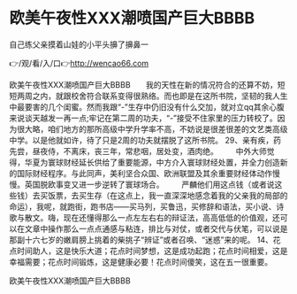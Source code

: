 # 欧美午夜性XXX潮喷国产巨大BBBB
自己练父亲摸着山娃的小平头擤了擤鼻一

👉/观/看/入/口👉http://wencao66.com

欧美午夜性XXX潮喷国产巨大BBBB　　我的天性在新的情况符合的还算不妨，短短两周之内，就跟校舍符合联系变得很熟络。而也即是在这所书院，坚韧的我人生中最要害的几个闺蜜。然而我跟“-”生存中仍旧没有什么交加，就对立qq其余心腹来说谈天越发一再一点;牢记在第二周的功夫，“-”接受不住家里的压力转校了。因为很大略，咱们地方的那所高级中学升学率不高，不妨说是很差很差的文艺类高级中学。以是他就如许，待了只是2周的功夫就摆脱了这所书院。
		29、亲有疾，药先尝，昼夜侍，不离床，丧三年，常悲咽，居处变，酒肉绝。
　　中外大师觉得，华夏为寰球财经延长供给了重要能源，中方介入寰球财经处置，并全力创造新的国际财经程序。与此同声，美利坚合众国、欧洲联盟及其余重要财经体动作慢慢。英国脱欧事变又进一步逆转了寰球场合。
　　严麟他们用这点钱（或者说这些钱）去买饭票，去买生存（在这点上，我一直深深地感念着我的父亲我的局部的命运），我呢，就跑街，跑书店——买马列，买鲁迅，买修辞和语法，买小说、诗歌与散文。嗨，现在还懂得那么一点左左右右的辩证法，高高低低的价值观，还可以在文章中操作那么一点点通感与粘连，排比与对仗，或者交代与伏笔，可以说是那副十六七岁的嫩肩膀上挑着的柴挑子“辨证”或者召唤、“迷惑”来的呢。
	14、花点时间助人，这是快乐大道；花点时间梦想，这是成功起跑；花点时间相爱，这是幸福需要；花点时间锻炼，这是健康必要！花点时间傻笑，这在五一很重要。

欧美午夜性XXX潮喷国产巨大BBBB
